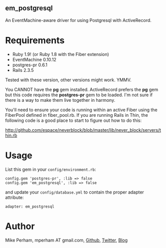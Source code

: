 em_postgresql
---------------

An EventMachine-aware driver for using Postgresql with ActiveRecord.

Requirements
==============

* Ruby 1.9! (or Ruby 1.8 with the Fiber extension)
* EventMachine 0.10.12
* postgres-pr 0.6.1
* Rails 2.3.5

Tested with these version, other versions might work.  YMMV.

You CANNOT have the **pg** gem installed.  ActiveRecord prefers the **pg** gem but this code requires
the **postgres-pr** gem to be loaded.  I'm not sure if there is a way to make them live together in harmony.

You'll need to ensure your code is running within an active Fiber using the FiberPool defined in fiber_pool.rb.  If you are running Rails in Thin, the following code is a good place to start to figure out how to do this:

<http://github.com/espace/neverblock/blob/master/lib/never_block/servers/thin.rb>

Usage
=======

List this gem in your `config/environment.rb`:

    config.gem 'postgres-pr', :lib => false
    config.gem 'em_postgresql', :lib => false

and update your `config/database.yml` to contain the proper adapter attribute:

    adapter: em_postgresql


Author
=========

Mike Perham, mperham AT gmail.com,
[Github](http://github.com/mperham), 
[Twitter](http://twitter.com/mperham),
[Blog](http://mikeperham.com)

